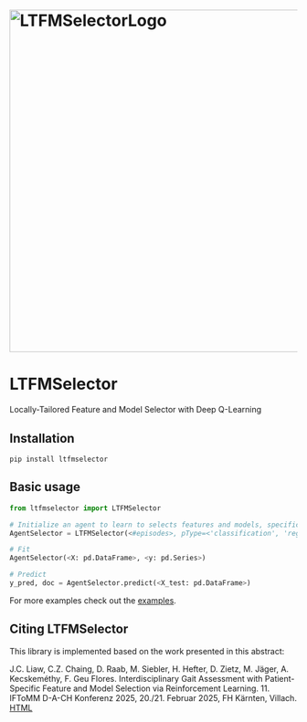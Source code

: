 ﻿<h1>
  <picture>
    <img alt="LTFMSelectorLogo" src="icons/icon.png" width="600px">
  </picture>
</h1>

# LTFMSelector
Locally-Tailored Feature and Model Selector with Deep Q-Learning

## Installation
```
pip install ltfmselector
```

## Basic usage
```python
from ltfmselector import LTFMSelector

# Initialize an agent to learn to selects features and models, specifically tailored to each example
AgentSelector = LTFMSelector(<#episodes>, pType=<'classification', 'regression'>)

# Fit
AgentSelector(<X: pd.DataFrame>, <y: pd.Series>)

# Predict
y_pred, doc = AgentSelector.predict(<X_test: pd.DataFrame>)
```

For more examples check out the [examples](https://github.com/RenZhen95/ltfmselector/tree/master/examples).

## Citing LTFMSelector
This library is implemented based on the work presented in this abstract:

J.C. Liaw, C.Z. Chaing, D. Raab, M. Siebler, H. Hefter, D. Zietz, M. Jäger, A. Kecskeméthy, F. Geu Flores. Interdisciplinary Gait Assessment with Patient-Specific Feature and Model Selection via Reinforcement Learning. 11. IFToMM D-A-CH Konferenz 2025, 20./21. Februar 2025, FH Kärnten, Villach. [HTML](https://doi.org/10.17185/duepublico/82941)
